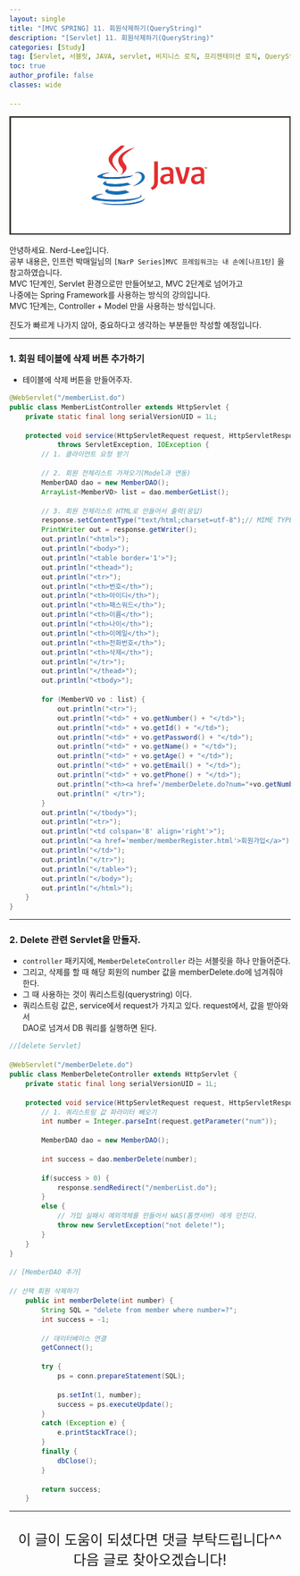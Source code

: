 ```yaml
---
layout: single
title: "[MVC SPRING] 11. 회원삭제하기(QueryString)"
description: "[Servlet] 11. 회원삭제하기(QueryString)"
categories: [Study]
tag: [Servlet, 서블릿, JAVA, servlet, 비지니스 로직, 프리젠테이션 로직, QueryString, 회원삭제하기]
toc: true
author_profile: false
classes: wide

---
```


![](/assets/img/etc/java.jpg)

안녕하세요. Nerd-Lee입니다.<br>
공부 내용은, 인프런 박매일님의
`[NarP Series]MVC 프레임워크는 내 손에[나프1탄]` 을 참고하였습니다.<br>
MVC 1단계인, Servlet 환경으로만 만들어보고, MVC 2단계로 넘어가고<br>
나중에는 Spring Framework를 사용하는 방식의 강의입니다.<br>
MVC 1단계는, Controller + Model 만을 사용하는 방식입니다.

진도가 빠르게 나가지 않아, 중요하다고 생각하는 부분들만 작성할 예정입니다.

---

### 1. 회원 테이블에 삭제 버튼 추가하기

- 테이블에 삭제 버튼을 만들어주자.

```java
@WebServlet("/memberList.do")
public class MemberListController extends HttpServlet {
	private static final long serialVersionUID = 1L;

	protected void service(HttpServletRequest request, HttpServletResponse response)
			throws ServletException, IOException {
		// 1. 클라이언트 요청 받기
		
		// 2. 회원 전체리스트 가져오기(Model과 연동)
		MemberDAO dao = new MemberDAO();
		ArrayList<MemberVO> list = dao.memberGetList();

		// 3. 회원 전체리스트 HTML로 만들어서 출력(응답)
		response.setContentType("text/html;charset=utf-8");// MIME TYPE
		PrintWriter out = response.getWriter();
		out.println("<html>");
		out.println("<body>");
		out.println("<table border='1'>");
		out.println("<thead>");
		out.println("<tr>");
		out.println("<th>번호</th>");
		out.println("<th>아이디</th>");
		out.println("<th>패스워드</th>");
		out.println("<th>이름</th>");
		out.println("<th>나이</th>");
		out.println("<th>이메일</th>");
		out.println("<th>전화번호</th>");
		out.println("<th>삭제</th>");
		out.println("</tr>");
		out.println("</thead>");
		out.println("<tbody>");

		for (MemberVO vo : list) {
			out.println("<tr>");
			out.println("<td>" + vo.getNumber() + "</td>");
			out.println("<td>" + vo.getId() + "</td>");
			out.println("<td>" + vo.getPassword() + "</td>");
			out.println("<td>" + vo.getName() + "</td>");
			out.println("<td>" + vo.getAge() + "</td>");
			out.println("<td>" + vo.getEmail() + "</td>");
			out.println("<td>" + vo.getPhone() + "</td>");
			out.println("<th><a href='/memberDelete.do?num="+vo.getNumber()+"'>삭제</a></th>");
			out.println(" </tr>");
		}
		out.println("</tbody>");
		out.println("<tr>");
		out.println("<td colspan='8' align='right'>");
		out.println("<a href='member/memberRegister.html'>회원가입</a>");
		out.println("</td>");
		out.println("</tr>");
		out.println("</table>");
		out.println("</body>");
		out.println("</html>");
	}
}
```

---

### 2. Delete 관련 Servlet을 만들자.

- `controller` 패키지에, `MemberDeleteController` 라는 서블릿을 하나 만들어준다.
- 그리고, 삭제를 할 때 해당 회원의 number 값을 memberDelete.do에 넘겨줘야 한다.
- 그 때 사용하는 것이 쿼리스트링(querystring) 이다.
- 쿼리스트링 값은, service에서 request가 가지고 있다. request에서, 값을 받아와서<br>
DAO로 넘겨서 DB 쿼리를 실행하면 된다.

```java
//[delete Servlet]

@WebServlet("/memberDelete.do")
public class MemberDeleteController extends HttpServlet {
	private static final long serialVersionUID = 1L;

	protected void service(HttpServletRequest request, HttpServletResponse response) throws ServletException, IOException {
		// 1. 쿼리스트링 값 파라미터 빼오기
		int number = Integer.parseInt(request.getParameter("num"));
		
		MemberDAO dao = new MemberDAO();
		
		int success = dao.memberDelete(number);
		
		if(success > 0) {
			response.sendRedirect("/memberList.do");
		}
		else {
			// 가입 실패시 예외객체를 만들어서 WAS(톰캣서버) 에게 던진다.
			throw new ServletException("not delete!");
		}
	}
}

// [MemberDAO 추가]

// 선택 회원 삭제하기
	public int memberDelete(int number) {
		String SQL = "delete from member where number=?";
		int success = -1;
		
		// 데이터베이스 연결
		getConnect();
		
		try {
			ps = conn.prepareStatement(SQL);
			
			ps.setInt(1, number);
			success = ps.executeUpdate();
		}
		catch (Exception e) {
			e.printStackTrace();
		}
		finally {
			dbClose();
		}
		
		return success;
	}
```

---

<br>

<div style="font-size:25px; text-align:center">
이 글이 도움이 되셨다면 댓글 부탁드립니다^^<br>
다음 글로 찾아오겠습니다!

</div>
